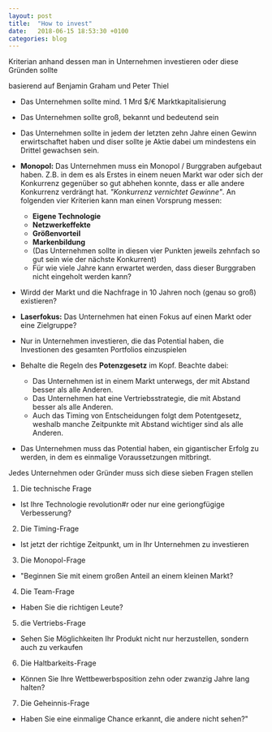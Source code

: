 ```yaml
---
layout: post
title:  "How to invest"
date:   2018-06-15 18:53:30 +0100
categories: blog
---
```



Kriterian anhand dessen man in Unternehmen investieren oder diese Gründen sollte

basierend auf Benjamin Graham und Peter Thiel

* Das Unternehmen sollte mind. 1 Mrd $/€ Marktkapitalisierung
* Das Unternehmen sollte groß, bekannt und bedeutend sein
* Das Unternehmen sollte in jedem der letzten zehn Jahre einen Gewinn erwirtschaftet haben und diser sollte je Aktie dabei um mindestens ein Drittel gewachsen sein.

* **Monopol:** Das Unternehmen muss ein Monopol / Burggraben aufgebaut haben. Z.B. in dem es als Erstes in einem neuen Markt war oder sich der Konkurrenz gegenüber so gut abhehen konnte, dass er alle andere Konkurrenz verdrängt hat. *"Konkurrenz vernichtet Gewinne"*. An folgenden vier Kriterien kann man einen Vorsprung messen:
  * **Eigene Technologie**
  * **Netzwerkeffekte**
  * **Größenvorteil**
  * **Markenbildung**
  * (Das Unternehmen sollte in diesen vier Punkten jeweils zehnfach so gut sein wie der nächste Konkurrent)
  * Für wie viele Jahre kann erwartet werden, dass dieser Burggraben nicht eingeholt werden kann?
* Wirdd der Markt und die Nachfrage in 10 Jahren noch (genau so groß) existieren?
* **Laserfokus:** Das Unternehmen hat einen Fokus auf einen Markt oder eine Zielgruppe?
* Nur in Unternehmen investieren, die das Potential haben, die Investionen des gesamten Portfolios einzuspielen
* Behalte die Regeln des **Potenzgesetz** im Kopf. Beachte dabei:
  * Das Unternehmen ist in einem Markt unterwegs, der mit Abstand besser als alle Anderen.
  * Das Unternehmen hat eine Vertriebsstrategie, die mit Abstand besser als alle Anderen.
  * Auch das Timing von Entscheidungen folgt dem Potentgesetz, weshalb manche Zeitpunkte mit Abstand wichtiger sind als alle Anderen.
* Das Unternehmen muss das Potential haben, ein gigantischer Erfolg zu werden, in dem es einmalige Voraussetzungen mitbringt.

Jedes Unternehmen oder Gründer muss sich diese sieben Fragen stellen

1. Die technische Frage
  * Ist Ihre Technologie revolution#r oder nur eine geriongfügige Verbesserung?
2. Die Timing-Frage
  * Ist jetzt der richtige Zeitpunkt, um in Ihr Unternehmen zu investieren
3. Die Monopol-Frage
  * "Beginnen Sie mit einem großen Anteil an einem kleinen Markt?
4. Die Team-Frage
  * Haben Sie die richtigen Leute?
5. die Vertriebs-Frage
  * Sehen Sie Möglichkeiten Ihr Produkt nicht nur herzustellen, sondern auch zu verkaufen
6. Die Haltbarkeits-Frage
  * Können Sie Ihre Wettbewerbsposition zehn oder zwanzig Jahre lang halten?
7. Die Geheinnis-Frage
  * Haben Sie eine einmalige Chance erkannt, die andere nicht sehen?"
  